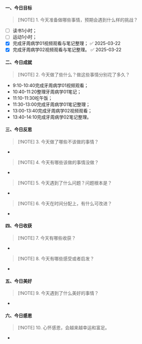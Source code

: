 #### 一、今日目标
> [!NOTE] 1. 今天准备做哪些事情，预期会遇到什么样的挑战？
- [ ] 读书1小时；
- [ ] 运动1小时；
- [x] 完成牙周病学01视频观看与笔记整理； ✅ 2025-03-22
- [x] 完成牙周病学02视频观看与笔记整理。 ✅ 2025-03-22

#### 二、今日成就
> [!NOTE] 2. 今天做了些什么？做这些事情分别花了多久？
* 9:10-10:40完成牙周病学01视频观看；
* 10:40-11:20整理牙周病学01笔记；
* 11:10-11:30吃午饭；
* 11:30-13:00完成牙周病学01笔记整理；
* 13:00-13:40完成牙周病学02视频观看；
* 13:40-14:10完成牙周病学02笔记整理。

#### 三、今日反思
> [!NOTE] 3. 今天做了哪些不该做的事情？
* 
> [!NOTE] 4. 今天有哪些该做的事情没做？
* 
> [!NOTE] 5. 今天遇到了什么问题？问题根本是？
* 
> [!NOTE] 6. 今天在时间分配上，有什么可改进？
* 

#### 四、今日收获
> [!NOTE] 7. 今天有哪些收获？
* 
> [!NOTE] 8. 今天有哪些感受或者启发？
* 

#### 五、今日美好
> [!NOTE] 9. 今天遇到了什么美好的事情？
* 

#### 六、今日感恩
> [!NOTE] 10. 心怀感恩，会越来越幸运和富足。
* 